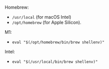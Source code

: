 Homebrew:
* `/usr/local` (for macOS Intel)
* `/opt/homebrew` (for Apple Silicon).

M1:
* `eval "$(/opt/homebrew/bin/brew shellenv)"`

Intel:
* `eval "$(/usr/local/bin/brew shellenv)"`

